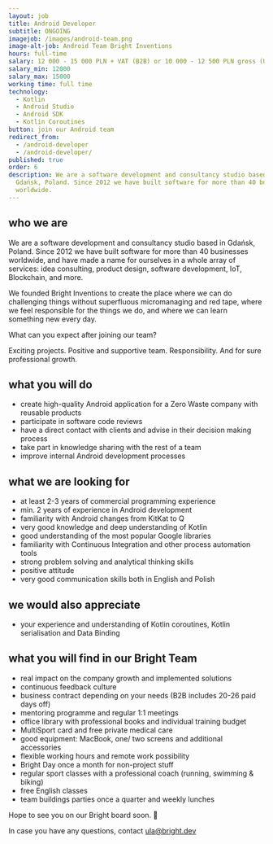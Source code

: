 ```yaml
---
layout: job
title: Android Developer
subtitle: ONGOING
imagejob: /images/android-team.png
image-alt-job: Android Team Bright Inventions
hours: full-time
salary: 12 000 - 15 000 PLN + VAT (B2B) or 10 000 - 12 500 PLN gross (UoP)
salary_min: 12000
salary_max: 15000
working time: full time
technology:
  - Kotlin
  - Android Studio 
  - Android SDK
  - Kotlin Coroutines
button: join our Android team
redirect_from:
  - /android-developer
  - /android-developer/
published: true
order: 6
description: We are a software development and consultancy studio based in
  Gdańsk, Poland. Since 2012 we have built software for more than 40 businesses
  worldwide.
---
```



## who we are

We are a software development and consultancy studio based in Gdańsk, Poland. Since 2012 we have built software for more than 40 businesses worldwide, and have made a name for ourselves in a whole array of services: idea consulting, product design, software development, IoT, Blockchain, and more.

We founded Bright Inventions to create the place where we can do challenging things without superfluous micromanaging and red tape, where we feel responsible for the things we do, and where we can learn something new every day.

What can you expect after joining our team? 

Exciting projects. Positive and supportive team. Responsibility. And for sure professional growth. 

## what you will do

* create high-quality Android application for a Zero Waste company with reusable products 
* participate in software code reviews
* have a direct contact with clients and advise in their decision making process
* take part in knowledge sharing with the rest of a team
* improve internal Android development processes 

## what we are looking for

* at least 2-3 years of commercial programming experience
* min. 2 years of experience in Android development 
* familiarity with Android changes from KitKat to Q
* very good knowledge and deep understanding of Kotlin
* good understanding of the most popular Google libraries
* familiarity with Continuous Integration and other process automation tools
* strong problem solving and analytical thinking skills
* positive attitude
* very good communication skills both in English and Polish 

## we would also appreciate

* your experience and understanding of Kotlin coroutines, Kotlin serialisation and Data Binding

## what you will find in our Bright Team

* real impact on the company growth and implemented solutions
* continuous feedback culture 
* business contract depending on your needs (B2B includes 20-26 paid days off) 
* mentoring programme and regular 1:1 meetings 
* office library with professional books and individual training budget 
* MultiSport card and free private medical care 
* good equipment: MacBook, one/ two screens and additional accessories
* flexible working hours and remote work possibility 
* Bright Day once a month for non-project stuff
* regular sport classes with a professional coach (running, swimming & biking) 
* free English classes 
* team buildings parties once a quarter and weekly lunches 

Hope to see you on our Bright board soon.  🧡 

In case you have any questions, contact ula@bright.dev
